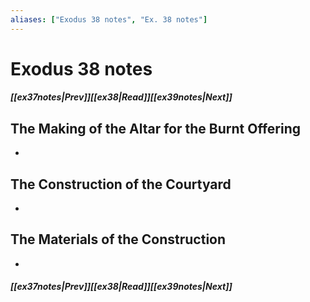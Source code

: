 ```yaml
---
aliases: ["Exodus 38 notes", "Ex. 38 notes"]
---
```

# Exodus 38 notes
##### <span class=arrow-left></span>[[ex37notes|Prev]]<span class=navigation-separator></span>[[ex38|Read]]<span class=navigation-separator></span>[[ex39notes|Next]]<span class=arrow-right></span>
## The Making of the Altar for the Burnt Offering
- 
## The Construction of the Courtyard
- 
## The Materials of the Construction
- 
##### <span class=arrow-left></span>[[ex37notes|Prev]]<span class=navigation-separator></span>[[ex38|Read]]<span class=navigation-separator></span>[[ex39notes|Next]]<span class=arrow-right></span>